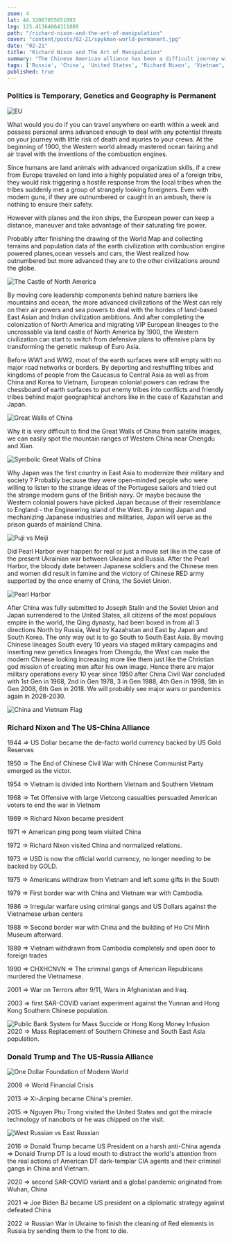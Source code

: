 ```yaml
--- 
zoom: 4
lat: 44.32067055651093 
lng: 125.41364864311889
path: "/richard-nixon-and-the-art-of-manipulation"
cover: "content/posts/02-21/spykman-world-permanent.jpg"
date: "02-21"
title: "Richard Nixon and The Art of Manipulation"
summary: "The Chinese American alliance has been a difficult journey with very few Chinese-Caucasian babies being born that could influence the American society while the casualties of both American and Chinese has been high through their proxy wars."
tags: ['Russia', 'China', 'United States', 'Richard Nixon', 'Vietnam', 'Spykman World','Nicholas Spykman']  
published: true
---
```

### Politics is Temporary, Genetics and Geography is Permanent
![EU](content/posts/02-21/eu.png)

What would you do if you can travel anywhere on earth within a week and possess personal arms advanced enough to deal with any potential threats on your journey with little risk of death and injuries to your crews. At the beginning of 1900, the Western world already mastered ocean fairing and air travel with the inventions of the combustion engines.

Since humans are land animals with advanced organization skills, if a crew from Europe traveled on land into a highly populated area of a foreign tribe, they would risk triggering a hostile response from the local tribes when the tribes suddenly met a group of strangely looking foreigners. Even with modern guns, if they are outnumbered or caught in an ambush, there is nothing to ensure their safety. 

However with planes and the iron ships, the European power can keep a distance, maneuver and take advantage of their saturating fire power. 

Probably after finishing the drawing of the World Map and collecting terrains and population data of the earth civilization with combustion engine powered planes,ocean vessels and cars, the West realized how outnumbered but more advanced they are to the other civilizations around the globe. 

![The Castle of North America](content/posts/02-21/us_castle.png)

By moving core leadership components behind nature barriers like mountains and ocean, the more advanced civilizations of the West can rely on their air powers and sea powers to deal with the hordes of land-based East Asian and Indian civilization ambitions. And after completing the colonization of North America and migrating VIP European lineages to the uncrossable via land castle of North America by 1900, the Western civilization can start to switch from defensive plans to offensive plans by transforming the genetic makeup of Euro Asia. 

Before WW1 and WW2, most of the earth surfaces were still empty with no major road networks or borders. By deporting and reshuffling tribes and kingdoms of people from the Caucasus to Central Asia as well as from China and Korea to Vietnam, European colonial powers can redraw the chessboard of earth surfaces to put enemy tribes into conflicts and friendly tribes behind major geographical anchors like in the case of Kazahstan and Japan.

![Great Walls of China](content/posts/02-21/great_walls_of_china.png)

Why it is very difficult to find the Great Walls of China from satelite images, we can easily spot the mountain ranges of Western China near Chengdu and Xian. 

![Symbolic Great Walls of China](content/posts/02-21/symbolic_great_walls_of_china.png)

Why Japan was the first country in East Asia to modernize their military and society ? Probably because they were open-minded people who were willing to listen to the strange ideas of the Portugese sailors and tried out the strange modern guns of the British navy. Or maybe because the Western colonial powers have picked Japan because of their resemblance to England - the Engineering island of the West. By arming Japan and mechanizing Japanese industries and militaries, Japan will serve as the prison guards of mainland China. 

![Puji vs Meiji](content/posts/02-21/puji_vs_meiji.png)

Did Pearl Harbor ever happen for real or just a movie set like in the case of the present Ukrainian war between Ukraine and Russia. After the Pearl Harbor, the bloody date between Japanese soldiers and the Chinese men and women did result in famine and the victory of Chinese RED army supported by the once enemy of China, the Soviet Union.

![Pearl Harbor](content/posts/02-21/pearl_harbor.png)

After China was fully submitted to Joseph Stalin and the Soviet Union and Japan surrendered to the United States, all citizens of the most populous empire in the world, the Qing dynasty, had been boxed in from all 3 directions North by Russia, West by Kazahstan and East by Japan and South Korea. The only way out is to go South to South East Asia. By moving Chinese lineages South every 10 years via staged military campagins and inserting new genetics lineages from Chengdu, the West can make the modern Chinese looking increasing more like them just like the Christian god mission of creating men after his own image. Hence there are major military operations every 10 year since 1950 after China Civil War concluded with 1st Gen in 1968, 2nd in Gen 1978, 3 in Gen 1988, 4th Gen in 1998, 5th in Gen 2008, 6th Gen in 2018. We will probably see major wars or pandemics again in 2028-2030.

![China and Vietnam Flag](content/posts/02-21/truong_du.png)

### Richard Nixon and The US-China Alliance
1944 ⇒ US Dollar became the de-facto world currency backed by US Gold Reserves

1950 ⇒ The End of Chinese Civil War with Chinese Communist Party emerged as the victor. 

1954 ⇒ Vietnam is divided into Northern Vietnam and Southern Vietnam

1968 ⇒ Tet Offensive with large Vietcong casualties persuaded American voters to end the war in Vietnam

1969 ⇒ Richard Nixon became president

1971 ⇒ American ping pong team visited China

1972 ⇒ Richard Nixon visited China and normalized relations.

1973 ⇒ USD is now the official world currency, no longer needing to be backed by GOLD.

1975 ⇒ Americans withdraw from Vietnam and  left some gifts in the South

1979 ⇒ First border war with China and Vietnam war with Cambodia. 

1986 ⇒ Irregular warfare using criminal gangs and US Dollars against the Vietnamese urban centers

1988 ⇒ Second border war with China and the building of Ho Chi Minh Museum afterward. 

1989 ⇒ Vietnam withdrawn from Cambodia completely and open door to foreign trades

1990 ⇒ CHXHCNVN ⇒ The criminal gangs of American Republicans murdered the Vietnamese. 

2001 ⇒ War on Terrors after 9/11, Wars in Afghanistan and Iraq.

2003 ⇒ first SAR-COVID variant experiment against the Yunnan and Hong Kong Southern Chinese population. 

![Public Bank System for Mass Succide or Hong Kong Money Infusion](https://storage.googleapis.com/spykman-world/PublicBank.png)  
2020 ⇒ Mass Replacement of Southern Chinese and South East Asia population. 


### Donald Trump and The US-Russia Alliance
![One Dollar Foundation of Modern World](content/posts/02-21/one_us_dollar.png)

2008 ⇒ World Financial Crisis 

2013 ⇒ Xi-Jinping became China's premier. 

2015 ⇒ Nguyen Phu Trong visited the United States and got the miracle technology of nanobots or he was chipped on the visit. 

![West Russian vs East Russian](content/posts/02-21/West_Russian_vs_East_Russian.png)

2016 
⇒ Donald Trump became US President on a harsh anti-China agenda
⇒ Donald Trump DT is a loud mouth to distract the world's attention from the real actions of American DT dark-templar CIA agents and their criminal gangs in China and Vietnam.

2020
⇒ second SAR-COVID variant and a global pandemic originated from Wuhan, China

2021
⇒ Joe Biden BJ became US president on a diplomatic strategy against defeated China 

2022 
⇒ Russian War in Ukraine to finish the cleaning of Red elements in Russia by sending them to the front to die.


